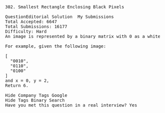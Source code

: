 <pre>
302. Smallest Rectangle Enclosing Black Pixels  

QuestionEditorial Solution  My Submissions
Total Accepted: 6647
Total Submissions: 16177
Difficulty: Hard
An image is represented by a binary matrix with 0 as a white pixel and 1 as a black pixel. The black pixels are connected, i.e., there is only one black region. Pixels are connected horizontally and vertically. Given the location (x, y) of one of the black pixels, return the area of the smallest (axis-aligned) rectangle that encloses all black pixels.

For example, given the following image:

[
  "0010",
  "0110",
  "0100"
]
and x = 0, y = 2,
Return 6.

Hide Company Tags Google
Hide Tags Binary Search
Have you met this question in a real interview? Yes  
</pre>
